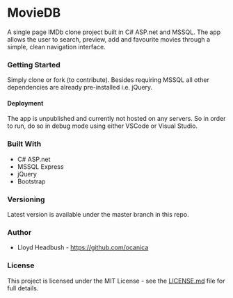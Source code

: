 # MovieDB

A single page IMDb clone project built in C# ASP.net and MSSQL. The app allows the user to search, preview, add and favourite movies through a simple, clean navigation interface.

### Getting Started
Simply clone or fork (to contribute). Besides requiring MSSQL all other dependencies are already pre-installed i.e. jQuery.

#### Deployment
The app is unpublished and currently not hosted on any servers. So in order to run, do so in debug mode using either VSCode or Visual Studio.


### Built With
 - C# ASP.net
 - MSSQL Express
 - jQuery
 - Bootstrap

### Versioning
Latest version is available under the master branch in this repo.

### Author
 - Lloyd Headbush - https://github.com/ocanica

### License
This project is licensed under the MIT License - see the [LICENSE.md](https://github.com/LinKCoding/imdb-clone/blob/master/LICENSE.md) file for full details.
